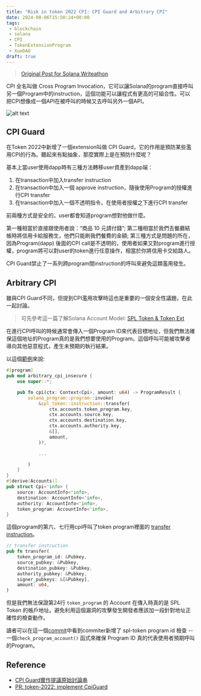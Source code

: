 ```yaml
---
title: "Risk in token 2022 CPI: CPI Guard and Arbitrary CPI"
date: 2024-08-06T15:50:24+08:00
tags:
 - blockchain
 - solana
 - CPI
 - TokenExtensionProgram
 - XueDAO
draft: true
---
```

> [Original Post for Solana Writeathon](https://vocus.cc/article/66afe9e6fd897800017851b4)

CPI 全名叫做 Cross Program Invocation，它可以讓Solana的program直接呼叫另一個Program中的instruction，這個功能可以讓程式有更高的可組合性。可以把CPI想像成一個API在被呼叫的時候又去呼叫另外一個API。

![alt text](../../images/cross-program-invocation-graph.png)

## CPI Guard
在Token 2022中新增了一個extension叫做 CPI Guard，它的作用是預防某些濫用CPI的行為。聽起來有點抽象，那麼實際上是在預防什麼呢？

基本上當user使用dapp時有三種方法轉移user資產到dapp端：

1. 在transaction中加入transfer instruction
2. 在transaction中加入一個 approve instruction，隨後使用Program的授權進行CPI transfer
3. 在transaction中加入一個不透明指令，在使用者授權之下進行CPI transfer  

前兩種方式是安全的，user都會知道program想對他做什麼。

第一種相當於直接跟使用者說：“商品 10 元請付錢”; 第二種相當於我們去餐廳結帳時將信用卡給服務生，他們只能刷我們餐費的金額; 第三種方式是問題的所在，因為Program(dapp) 後面的CPI call是不透明的，使用者如果又對program進行授權，program將可以對user的token進行任意操作，相當於你將信用卡交給路人。

CPI Guard禁止了一系列跨program間instruction的呼叫來避免這類濫用發生。

## Arbitrary CPI
雖與CPI Guard不同，但提到CPI濫用攻擊時這也是重要的一個安全性議題，在此一起討論。

>可先參考這一篇了解Solana Account Model: [SPL Token & Token Ext](../spl-token--token-ext)  

在進行CPI呼叫的時候通常會傳入一個Program ID來代表目標地址，但我們無法確保這個地址的Program真的是我們想要使用的Program。這個呼叫可能被攻擊者導向其他惡意程式，產生未預期的執行結果。

以這個[範例](https://arc.net/l/quote/zugnqyzx)來說:
```rust
#[program]
pub mod arbitrary_cpi_insecure {
    use super::*;

    pub fn cpi(ctx: Context<Cpi>, amount: u64) -> ProgramResult {
        solana_program::program::invoke(
            &spl_token::instruction::transfer(
                ctx.accounts.token_program.key,
                ctx.accounts.source.key,
                ctx.accounts.destination.key,
                ctx.accounts.authority.key,
                &[],
                amount,
            )?,

            ...

        )
    }
}
#[derive(Accounts)]
pub struct Cpi<'info> {
    source: AccountInfo<'info>,
    destination: AccountInfo<'info>,
    authority: AccountInfo<'info>,
    token_program: AccountInfo<'info>,
}
```
這個program的第六、七行用cpi呼叫了token program裡面的 [transfer instruction](https://github.com/solana-labs/solana-program-library/blob/58221fc9ae05e258ee903b49c5e8f5abbeb7796c/token/program/src/instruction.rs)。

```rust
// transfer instruction​
pub fn transfer(
    token_program_id: &Pubkey,
    source_pubkey: &Pubkey,
    destination_pubkey: &Pubkey,
    authority_pubkey: &Pubkey,
    signer_pubkeys: &[&Pubkey],
    amount: u64,
) 
```
但是我們無法保證第24行 `token_program` 的 Account 在傳入時真的是 SPL Token 的帳戶地址​。避免利用這個漏洞的攻擊發生開發者應該加一段針對地址正確性的檢查動作。

讀者可以在這一個[commit](https://github.com/solana-labs/solana-program-library/commit/58221fc9ae05e258ee903b49c5e8f5abbeb7796c)中看到commiter新增了 spl-token program id 檢查 -- 一個`check_program_account()` 函式來確保 Program ID 真的代表使用者預期呼叫的Program。

## Reference
- [CPI Guard實作提議原始討論串](https://github.com/solana-labs/solana-program-library/issues/3694)
- [PR: token-2022: implement CpiGuard](https://github.com/solana-labs/solana-program-library/pull/3712)
